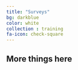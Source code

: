 ```yaml
---
title: "Surveys"
bg: darkblue
color: white
collection : training
fa-icon: check-square
---
```


## More things here